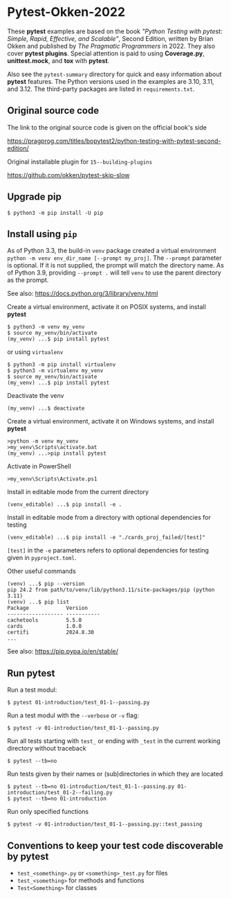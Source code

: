 # Pytest-Okken-2022

These **pytest** examples are based on the book *"Python Testing with pytest: Simple, Rapid, Effective, 
and Scalable"*, Second Edition, written by Brian Okken and published by *The Pragmatic Programmers* in 2022.
They also cover **pytest plugins**. Special attention is paid to using **Coverage.py**, **unittest.mock**, and **tox** with **pytest**.

Also see the `pytest-summary` directory for quick and easy information about **pytest** features.
The Python versions used in the examples are 3.10, 3.11, and 3.12. 
The third-party packages are listed in `requirements.txt`.

## Original source code
The link to the original source code is given on the official book's side

https://pragprog.com/titles/bopytest2/python-testing-with-pytest-second-edition/

Original installable plugin for `15--building-plugins`

https://github.com/okken/pytest-skip-slow

## Upgrade pip

```unix
$ python3 -m pip install -U pip
```

## Install using `pip`

As of Python 3.3, the build-in `venv` package created a virtual environment
`python -m venv env_dir_name [--prompt my_proj]`.
The `--prompt` parameter is optional. If it is not supplied, the prompt will match the directory name.
As of Python 3.9, providing `--prompt .` will tell `venv` to use the parent directory as the prompt.

See also: https://docs.python.org/3/library/venv.html

Create a virtual environment, activate it on POSIX systems, and install **pytest**
```unix
$ python3 -m venv my_venv
$ source my_venv/bin/activate
(my_venv) ...$ pip install pytest
```
or using `virtualenv`
```unix
$ python3 -m pip install virtualenv
$ python3 -m virtualenv my_venv
$ source my_venv/bin/activate
(my_venv) ...$ pip install pytest
```
Deactivate the venv
```unix
(my_venv) ...$ deactivate
```
Create a virtual environment, activate it on Windows systems, and install **pytest**
```windows
>python -m venv my_venv
>my_venv\Scripts\activate.bat
(my_venv) ...>pip install pytest
```
Activate in PowerShell
```windows
>my_venv\Scripts\Activate.ps1
```

Install in editable mode from the current directory
```unix
(venv_editable) ...$ pip install -e .
```

Install in editable mode from a directory with optional dependencies for testing
```unix
(venv_editable) ...$ pip install -e "./cards_proj_failed/[test]"
```
`[test]` in the `-e` parameters refers to optional dependencies for testing given in `pyproject.toml`.

Other useful commands
```unix
(venv) ...$ pip --version
pip 24.2 from path/to/venv/lib/python3.11/site-packages/pip (python 3.11)
(venv) ...$ pip list
Package            Version
------------------ -----------
cachetools         5.5.0
cards              1.0.0
certifi            2024.8.30
...
```

See also: https://pip.pypa.io/en/stable/

## Run pytest

Run a test modul:
```unix
$ pytest 01-introduction/test_01-1--passing.py
```

Run a test modul with the `--verbose` or `-v` flag:
```unix
$ pytest -v 01-introduction/test_01-1--passing.py
```

Run all tests starting with `test_` or ending with `_test` in the current working directory without traceback
```unix
$ pytest --tb=no
```

Run tests given by their names or (sub)directories in which they are located
```unix
$ pytest --tb=no 01-introduction/test_01-1--passing.py 01-introduction/test_01-2--failing.py
$ pytest --tb=no 01-introduction
```

Run only specified functions
```unix
$ pytest -v 01-introduction/test_01-1--passing.py::test_passing
```

## Conventions to keep your test code discoverable by pytest

- `test_<something>.py` or `<something>_test.py` for files
- `test_<something>` for methods and functions
- `Test<Something>` for classes
